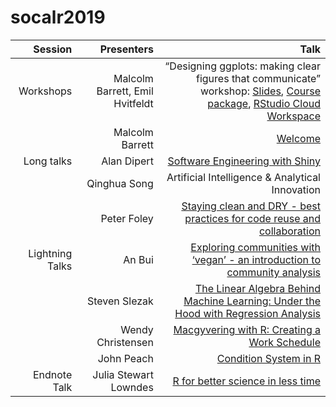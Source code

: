
<!-- README.md is generated from README.Rmd. Please edit that file -->

# socalr2019

|         Session |                      Presenters |                                                                                                                                                                                                                                             Talk |
| --------------: | ------------------------------: | -----------------------------------------------------------------------------------------------------------------------------------------------------------------------------------------------------------------------------------------------: |
|       Workshops | Malcolm Barrett, Emil Hvitfeldt | “Designing ggplots: making clear figures that communicate” workshop: [Slides](https://designing-ggplots.netlify.com/), [Course package](https://github.com/malcolmbarrett/designing.ggplots), [RStudio Cloud Workspace](http://bit.ly/design_gg) |
|                 |                 Malcolm Barrett |                                                                                                                                                                                                   [Welcome](https://socal-allhands.netlify.com/) |
|      Long talks |                     Alan Dipert |                                                                                                          [Software Engineering with Shiny](https://docs.google.com/presentation/d/1ZHjQVjHR4jE3bG8HU1iDAFDaATSp6q68Gt2lFom9iX4/edit?usp=sharing) |
|                 |                    Qinghua Song |                                                                                                                                                                                                  Artificial Intelligence & Analytical Innovation |
|                 |                     Peter Foley |                                                                                                                           [Staying clean and DRY - best practices for code reuse and collaboration](https://github.com/peterfoley/clean_and_dry) |
| Lightning Talks |                          An Bui |                                                                                                                                            [Exploring communities with ‘vegan’ - an introduction to community analysis](2019-11-socal_useR.pptx) |
|                 |                   Steven Slezak |                                                                                                                              [The Linear Algebra Behind Machine Learning: Under the Hood with Regression Analysis](LARUG%20Lightning%20Talk.pdf) |
|                 |               Wendy Christensen |                                                                                                                                     [Macgyvering with R: Creating a Work Schedule](Macgyvering%20with%20R_%20Creating%20a%20Work%20Schedule.pdf) |
|                 |                      John Peach |                                                                                                                                              [Condition System in R](2017-01-26%20-%20SoCal%20R%20All%20hands%20-%20Condition%20System%20in%20R) |
|    Endnote Talk |           Julia Stewart Lowndes |                                                                                                                                                    [R for better science in less time](https://openscapes.github.io/slides/betterscience/socalR) |

<!-- badges: start -->

<!-- badges: end -->

